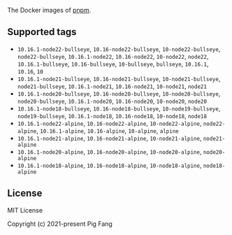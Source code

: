 The Docker images of [pnpm](https://pnpm.io).

## Supported tags

- `10.16.1-node22-bullseye`, `10.16-node22-bullseye`, `10-node22-bullseye`, `node22-bullseye`, `10.16.1-node22`, `10.16-node22`, `10-node22`, `node22`, `10.16.1-bullseye`, `10.16-bullseye`, `10-bullseye`, `bullseye`, `10.16.1`, `10.16`, `10`
- `10.16.1-node21-bullseye`, `10.16-node21-bullseye`, `10-node21-bullseye`, `node21-bullseye`, `10.16.1-node21`, `10.16-node21`, `10-node21`, `node21`
- `10.16.1-node20-bullseye`, `10.16-node20-bullseye`, `10-node20-bullseye`, `node20-bullseye`, `10.16.1-node20`, `10.16-node20`, `10-node20`, `node20`
- `10.16.1-node18-bullseye`, `10.16-node18-bullseye`, `10-node19-bullseye`, `node19-bullseye`, `10.16.1-node18`, `10.16-node18`, `10-node18`, `node18`
- `10.16.1-node22-alpine`, `10.16-node22-alpine`, `10-node22-alpine`, `node22-alpine`, `10.16.1-alpine`, `10.16-alpine`, `10-alpine`, `alpine`
- `10.16.1-node21-alpine`, `10.16-node21-alpine`, `10-node21-alpine`, `node21-alpine`
- `10.16.1-node20-alpine`, `10.16-node20-alpine`, `10-node20-alpine`, `node20-alpine`
- `10.16.1-node18-alpine`, `10.16-node18-alpine`, `10-node18-alpine`, `node18-alpine`

## License

MIT License

Copyright (c) 2021-present Pig Fang
